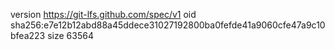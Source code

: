 version https://git-lfs.github.com/spec/v1
oid sha256:e7e12b12abd88a45ddece31027192800ba0fefde41a9060cfe47a9c10bfea223
size 63564
